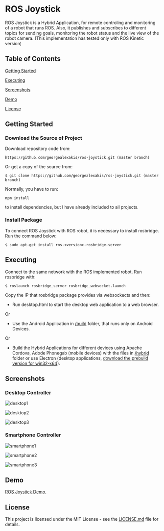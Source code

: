 # ROS Joystick

ROS Joystick is a Hybrid Application, for remote controling and monitoring of a robot that runs ROS. Also, it publishes and subscribes to different topics for sending goals, monitoring the robot status and the live view of the robot camera. (This implementation has tested only with ROS Kinetic version) 

## Table of Contents

[Getting Started](#getting-started)

[Executing](#executing)

[Screenshots](#screenshots)

[Demo](#demo)

[License](#license)

## Getting Started

### Download the Source of Project

Download repository code from:

``` https://github.com/georgealexakis/ros-joystick.git (master branch) ```

Or get a copy of the source from:

``` $ git clone https://github.com/georgealexakis/ros-joystick.git (master branch) ```

Normally, you have to run:

``` npm install ```

to install dependencies, but I have already included to all projects.

### Install Package

To connect ROS Joystick with ROS robot, it is necessary to install rosbridge. Run the command below:

``` $ sudo apt-get install ros-<version>-rosbridge-server ```

## Executing

Connect to the same network with the ROS implemented robot. Run rosbridge with:

``` $ roslaunch rosbridge_server rosbridge_websocket.launch ```

Copy the IP that rosbridge package provides via websockects and then:

* Run desktop.html to start the desktop web application to a web browser.

Or

* Use the Android Application in [/build](https://github.com/georgealexakis/ros-joystick/tree/master/build) folder, that runs only on Android Devices.

Or

* Build the Hybrid Applications for different devices using Apache Cordova, Adode Phonegab (mobile devices) with the files in [/hybrid](https://github.com/georgealexakis/ros-joystick/tree/master/hybrid) folder or use Electron (desktop applications, [download the prebuild version for win32-x64](https://1drv.ms/u/s!Amy4EDOPS0vX0k0P5e78r-Kaw89Q?e=91mkWS)). 

## Screenshots

### Desktop Controller

![desktop1](screenshots/desktop1.png)

![desktop2](screenshots/desktop2.png)

![desktop3](screenshots/desktop3.png)

### Smartphone Controller

![smartphone1](screenshots/smartphone1.png)

![smartphone2](screenshots/smartphone2.png)

![smartphone3](screenshots/smartphone3.png)

## Demo

[ROS Joystick Demo.](https://1drv.ms/v/s!Amy4EDOPS0vXuCfv7OUddIGczeXt?e=wpxqIQ)

## License

This project is licensed under the MIT License - see the [LICENSE.md](LICENSE.md) file for details.


